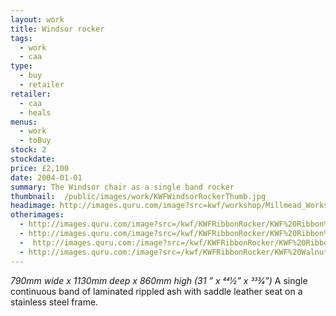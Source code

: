 ```yaml
---
layout: work
title: Windsor rocker
tags:
  - work
  - caa
type: 
  - buy
  - retailer
retailer:
  - caa
  - heals
menus: 
  - work
  - toBuy
stock: 2
stockdate: 
price: £2,100
date: 2004-01-01
summary: The Windsor chair as a single band rocker
thumbnail:  /public/images/work/KWFWindsorRockerThumb.jpg
headimage: http://images.quru.com/image?src=kwf/workshop/Millmead_Workshop_Katie_Walker_Furniture_S_FL_orig.jpg
otherimages:
  - http://images.quru.com/image?src=/kwf/KWFRibbonRocker/KWF%20Ribbon%20rocking%20chair%20back.tif&width=175&height=175&left=0.03&top=0.133&right=0.97&bottom=0.75&format=jpg&strip=1
  - http://images.quru.com/image?src=/kwf/KWFRibbonRocker/KWF%20Ribbon%20rocking%20chair%20front%20on.tif&top=0.16&bottom=0.82&width=175&height=175&format=jpg&strip=1
  -  http://images.quru.com:/image?src=/kwf/KWFRibbonRocker/KWF%20Ribbon%20rocking%20chair%20side.tif&width=175&height=175&left=0.1&right=0.9&fill=auto&format=jpg&strip=1
  - http://images.quru.com:/image?src=/kwf/KWFRibbonRocker/KWF%20Walnut%20Ribbon%20front%2034.jpeg&width=175&height=175&fill=%23ffffff&left=0.156&top=0.08125&right=0.839&bottom=0.965&format=jpg&strip=1
---
```

_790mm wide x 1130mm deep x 860mm high (31 ” x 441⁄2” x 333⁄4”)_
A single continuous band of laminated rippled ash with saddle leather seat on a stainless steel frame.
